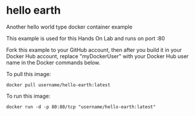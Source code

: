 # hello earth
Another hello world type docker container example

This example is used for this Hands On Lab and runs on port :80

Fork this example to your GitHub account, then after you build it in your Docker Hub account, replace "myDockerUser" with your Docker Hub user name in the Docker commands below.

To pull this image: 
```
docker pull username/hello-earth:latest
```

To run this image: 
```
docker run -d -p 80:80/tcp "username/hello-earth:latest"
```
